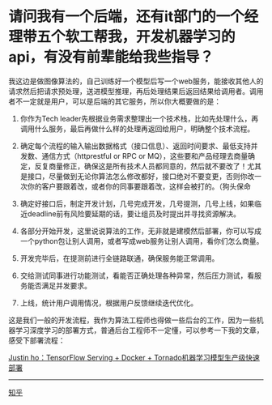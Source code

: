 # 请问我有一个后端，还有it部门的一个经理带五个软工帮我，开发机器学习的api，有没有前辈能给我些指导？
我这边是做图像算法的，自己训练好一个模型后写一个web服务，能接收其他人的请求然后把请求预处理，送进模型推理，再后处理结果后返回结果给调用者。调用者不一定就是用户，可以是后端的其它服务，所以你大概要做的是：

1. 你作为Tech leader先根据业务需求整理出一个技术栈，比如先处理什么，再调用什么服务，最后再做什么样的处理再返回给用户，明确整个技术流程。

2. 确定每个流程的输入输出数据格式（接口信息）、返回时间要求、最低支持并发数、通信方式（httprestful or RPC or MQ），这些要和产品经理去商量确定，反复商量修正，确保这是所有技术人员都同意的，然后就不要改了！尤其是接口，尽量做到无论你算法怎么修改都好，接口绝对不要变更，否则你改一次你的客户要跟着改，或者你的同事要跟着改，这样会被打的。（狗头保命

<script async src="//pagead2.googlesyndication.com/pagead/js/adsbygoogle.js"></script>
<!-- il7YNvMMUbbbz7q8 -->
<ins class="adsbygoogle"
     style="display:block"
     data-ad-client="ca-pub-4161171709893056"
     data-ad-slot="9948532008"
     data-ad-format="auto"
     data-full-width-responsive="true"></ins>
<script>
(adsbygoogle = window.adsbygoogle || []).push({});
</script>

3. 确定好接口后，制定开发计划，几号完成开发，几号提测，几号上线，如果临近deadline前有风险要延期的话，要让组员及时提出并寻找资源解决。

4. 各部分开始开发，这里说说算法的工作，无非就是建模然后部署，你可以写成一个python包让别人调用，或者写成web服务让别人调用，看你们怎么商量。

5. 开发完毕后，在提测前进行全链路联通，确保服务能正常调用。

6. 交给测试同事进行功能测试，看能否正确处理各种异常，然后压力测试，看服务能否满足并发要求。

7. 上线，统计用户调用情况，根据用户反馈继续迭代优化。

<script async src="//pagead2.googlesyndication.com/pagead/js/adsbygoogle.js"></script>
<!-- il7YNvMMUbbbz7q8 -->
<ins class="adsbygoogle"
     style="display:block"
     data-ad-client="ca-pub-4161171709893056"
     data-ad-slot="9948532008"
     data-ad-format="auto"
     data-full-width-responsive="true"></ins>
<script>
(adsbygoogle = window.adsbygoogle || []).push({});
</script>

这是我们一般的开发流程，我作为算法工程师也得做一些后台的工作，因为一些机器学习深度学习的部署方式，普通后台工程师不一定懂，可以参考一下我的文章，感受下部署流程：

[Justin ho：TensorFlow Serving + Docker + Tornado机器学习模型生产级快速部署](https://zhuanlan.zhihu.com/p/52096200)

-----------------------

[知乎](https://www.zhihu.com/question/316427210/answer/626060446)

<script async src="//pagead2.googlesyndication.com/pagead/js/adsbygoogle.js"></script>
<script>
     (adsbygoogle = window.adsbygoogle || []).push({
          google_ad_client: "ca-pub-4161171709893056",
          enable_page_level_ads: true
     });
</script>
